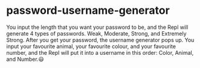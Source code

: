# password-username-generator
You input the length that you want your password to be, and the Repl will generate 4 types of passwords. Weak, Moderate, Strong, and Extremely Strong. 
After you get your password, the username generator pops up. You input your favourite animal, your favourite colour, and your favourite number, and the Repl will put it into a username in this order: Color, Animal, and Number.😃
